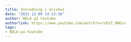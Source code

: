 ```yaml
---
title: Innredning i drivhus
date: "2021-12-09 14:13:36"
author: NDLA på Youtube
authorlink: https://www.youtube.com/watch?v=rnEeT_8NEvs
tags:
- NDLA-pa-Youtube
---
```

